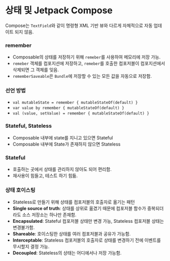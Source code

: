# 상태 및 Jetpack Compose

Compose는 ```TextField```와 같이 명령형 XML 기반 뷰와 다르게 자체적으로 자동 업데이트 되지 않음.

### remember
- Composable의 상태를 저장하기 위해 ```remeber```를 사용하여 메모리에 저장 가능.
- ```remeber``` 객체를 컴포지션에 저장하고, ```remeber```를 호출한 컴포저블이 컴포지션에서 삭제되면 그 객체를 잊음.
- ```rememberSaveable```은 ```Bundle```에 저장할 수 있는 모든 값을 자동으로 저장함.

### 선언 방법 
- ```val mutableState = remember { mutableStateOf(default) }```
- ```var value by remember { mutableStateOf(default) }```
- ```val (value, setValue) = remember { mutableStateOf(default) }```

### Stateful, Stateless
- Composable 내부에 state를 지니고 있으면 Stateful
- Composable 내부에 State가 존재하지 않으면 Stateless

### Stateful
- 호출하는 곳에서 상태를 관리하지 않아도 되어 편리함.
- 재사용이 힘들고, 테스트 하기 힘듦.

### 상태 호이스팅 
- Stateless로 만들기 위해 상태를 컴포저블의 호출자로 옮기는 패턴
- **Single source of truth**: 상태를 상위로 옮겼기 때문에 컴포저블 함수가 중복되더라도 소스 저장소는 하나만 존재함.
- **Encapsulated**: Stateful 컴포저블 상태만 변경 가능, Stateless 컴포저블 상태는 변경불가함.
- **Shareable**: 호이스팅한 상태를 여러 컴포저블과 공유가 가능함.
- **Interceptable**: Stateless 컴포저블의 호출자로 상태를 변경하기 전에 이벤트를 무시할지 결정 가능.
- **Decoupled**: Stateless의 상태는 어디에서나 저장 가능함.
